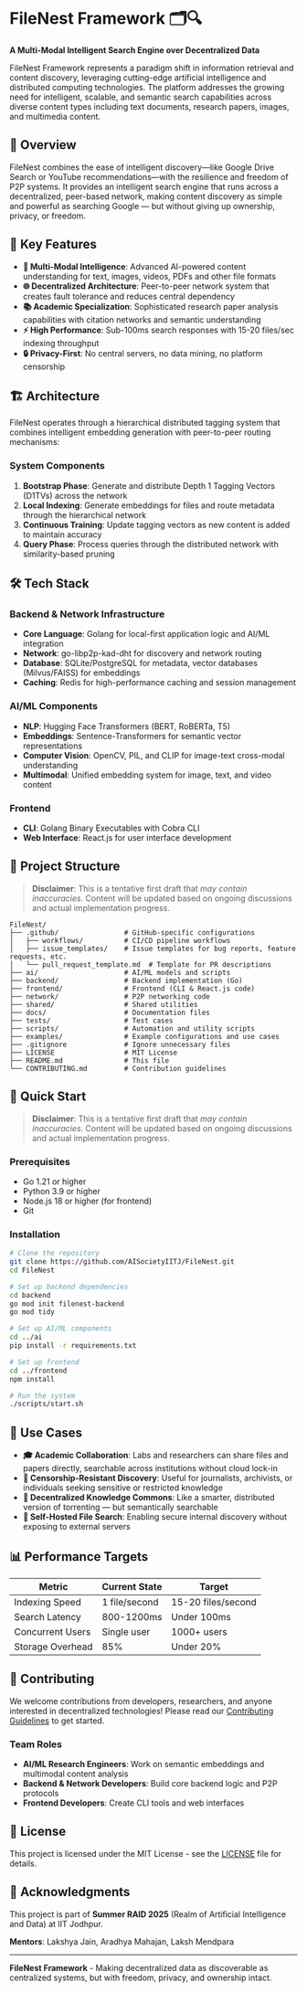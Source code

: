 # FileNest Framework 🗂️🔍

**A Multi-Modal Intelligent Search Engine over Decentralized Data**

FileNest Framework represents a paradigm shift in information retrieval and content discovery, leveraging cutting-edge artificial intelligence and distributed computing technologies. The platform addresses the growing need for intelligent, scalable, and semantic search capabilities across diverse content types including text documents, research papers, images, and multimedia content.

## 🌟 Overview

FileNest combines the ease of intelligent discovery—like Google Drive Search or YouTube recommendations—with the resilience and freedom of P2P systems. It provides an intelligent search engine that runs across a decentralized, peer-based network, making content discovery as simple and powerful as searching Google — but without giving up ownership, privacy, or freedom.

## 🎯 Key Features

- **🧠 Multi-Modal Intelligence**: Advanced AI-powered content understanding for text, images, videos, PDFs and other file formats
- **🌐 Decentralized Architecture**: Peer-to-peer network system that creates fault tolerance and reduces central dependency  
- **📚 Academic Specialization**: Sophisticated research paper analysis capabilities with citation networks and semantic understanding
- **⚡ High Performance**: Sub-100ms search responses with 15-20 files/sec indexing throughput
- **🔒 Privacy-First**: No central servers, no data mining, no platform censorship

## 🏗️ Architecture

FileNest operates through a hierarchical distributed tagging system that combines intelligent embedding generation with peer-to-peer routing mechanisms:

### System Components

1. **Bootstrap Phase**: Generate and distribute Depth 1 Tagging Vectors (D1TVs) across the network
2. **Local Indexing**: Generate embeddings for files and route metadata through the hierarchical network
3. **Continuous Training**: Update tagging vectors as new content is added to maintain accuracy
4. **Query Phase**: Process queries through the distributed network with similarity-based pruning

## 🛠️ Tech Stack

### Backend & Network Infrastructure
- **Core Language**: Golang for local-first application logic and AI/ML integration
- **Network**: go-libp2p-kad-dht for discovery and network routing
- **Database**: SQLite/PostgreSQL for metadata, vector databases (Milvus/FAISS) for embeddings
- **Caching**: Redis for high-performance caching and session management

### AI/ML Components
- **NLP**: Hugging Face Transformers (BERT, RoBERTa, T5)
- **Embeddings**: Sentence-Transformers for semantic vector representations
- **Computer Vision**: OpenCV, PIL, and CLIP for image-text cross-modal understanding
- **Multimodal**: Unified embedding system for image, text, and video content

### Frontend
- **CLI**: Golang Binary Executables with Cobra CLI
- **Web Interface**: React.js for user interface development


## 📁 Project Structure

> **Disclaimer**: This is a tentative first draft that <i> may contain inaccuracies</i>. Content will be updated based on ongoing discussions and actual implementation progress.

```
FileNest/
├── .github/                # GitHub-specific configurations
│   ├── workflows/          # CI/CD pipeline workflows
│   ├── issue_templates/    # Issue templates for bug reports, feature requests, etc.
│   └── pull_request_template.md  # Template for PR descriptions
├── ai/                     # AI/ML models and scripts
├── backend/                # Backend implementation (Go)
├── frontend/               # Frontend (CLI & React.js code)
├── network/                # P2P networking code
├── shared/                 # Shared utilities
├── docs/                   # Documentation files
├── tests/                  # Test cases
├── scripts/                # Automation and utility scripts
├── examples/               # Example configurations and use cases
├── .gitignore              # Ignore unnecessary files
├── LICENSE                 # MIT License
├── README.md               # This file
└── CONTRIBUTING.md         # Contribution guidelines
```

## 🚀 Quick Start

> **Disclaimer**: This is a tentative first draft that <i> may contain inaccuracies</i>. Content will be updated based on ongoing discussions and actual implementation progress.

### Prerequisites

- Go 1.21 or higher
- Python 3.9 or higher
- Node.js 18 or higher (for frontend)
- Git

### Installation

```bash
# Clone the repository
git clone https://github.com/AISocietyIITJ/FileNest.git
cd FileNest

# Set up backend dependencies
cd backend
go mod init filenest-backend
go mod tidy

# Set up AI/ML components
cd ../ai
pip install -r requirements.txt

# Set up frontend
cd ../frontend
npm install

# Run the system
./scripts/start.sh
```

## 🎯 Use Cases

- **🎓 Academic Collaboration**: Labs and researchers can share files and papers directly, searchable across institutions without cloud lock-in
- **📰 Censorship-Resistant Discovery**: Useful for journalists, archivists, or individuals seeking sensitive or restricted knowledge
- **🔗 Decentralized Knowledge Commons**: Like a smarter, distributed version of torrenting — but semantically searchable
- **🏢 Self-Hosted File Search**: Enabling secure internal discovery without exposing to external servers

## 📊 Performance Targets

| Metric | Current State | Target |
|--------|--------------|--------|
| Indexing Speed | 1 file/second | 15-20 files/second |
| Search Latency | 800-1200ms | Under 100ms |
| Concurrent Users | Single user | 1000+ users |
| Storage Overhead | 85% | Under 20% |

## 🤝 Contributing

We welcome contributions from developers, researchers, and anyone interested in decentralized technologies! Please read our [Contributing Guidelines](CONTRIBUTING.md) to get started.

### Team Roles
- **AI/ML Research Engineers**: Work on semantic embeddings and multimodal content analysis
- **Backend & Network Developers**: Build core backend logic and P2P protocols
- **Frontend Developers**: Create CLI tools and web interfaces


## 📄 License

This project is licensed under the MIT License - see the [LICENSE](LICENSE) file for details.

## 🙏 Acknowledgments

This project is part of **Summer RAID 2025** (Realm of Artificial Intelligence and Data) at IIT Jodhpur.

**Mentors**: Lakshya Jain, Aradhya Mahajan, Laksh Mendpara

---

**FileNest Framework** - Making decentralized data as discoverable as centralized systems, but with freedom, privacy, and ownership intact.
